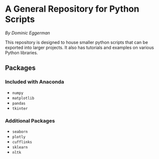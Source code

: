 # A General Repository for Python Scripts
*By Dominic Eggerman*

This repository is designed to house smaller python scripts that can be exported into larger projects. It also has tutorials and examples on various Python libraries.

## Packages

### Included with Anaconda
- `numpy`
- `matplotlib`
- `pandas`
- `tkinter`

### Additional Packages
- `seaborn`
- `plotly`
- `cufflinks`
- `sklearn`
- `nltk`